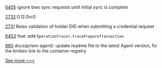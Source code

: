 
[6455](https://github.com/hyperledger/besu/pull/6455) ignore bws sync requests until initial sync is complete

[2732](https://github.com/hyperledger/aries-cloudagent-python/pull/2732) 0.12.0rc0

[2731](https://github.com/hyperledger/aries-cloudagent-python/pull/2731) Relax validation of holder DID when submitting a credential request

[6453](https://github.com/hyperledger/besu/pull/6453) feat: add `OperationTracer.tracePrepareTransaction`

[860](https://github.com/hyperledger-labs/open-enterprise-agent/pull/860) docs(prism-agent): update readme file to the latest Agent version, fix the broken link to the container registry


[See more >>>](https://start-here.hyperledger.org/pull-requests)
